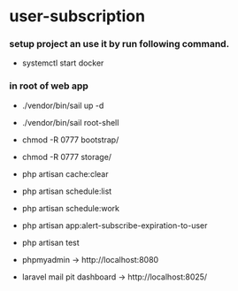 # user-subscription

### setup project an use it by run following command.
- systemctl start docker

### in root of web app
- ./vendor/bin/sail up -d
- ./vendor/bin/sail root-shell
- chmod -R 0777 bootstrap/
- chmod -R 0777 storage/
- php artisan cache:clear
- php artisan schedule:list
- php artisan schedule:work

- php artisan app:alert-subscribe-expiration-to-user

- php artisan test


- phpmyadmin -> http://localhost:8080
- laravel mail pit dashboard -> http://localhost:8025/
